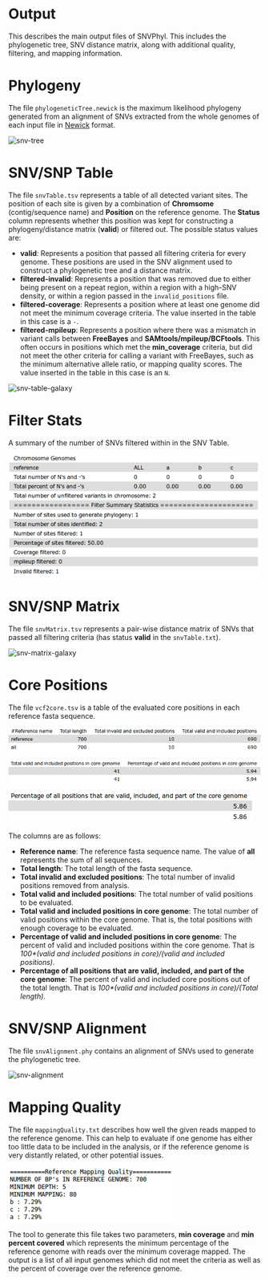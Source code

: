 # Output

This describes the main output files of SNVPhyl.  This includes the phylogenetic tree, SNV distance matrix, along with additional quality, filtering, and mapping information.

# Phylogeny

The file `phylogeneticTree.newick` is the maximum likelihood phylogeny generated from an alignment of SNVs extracted from the whole genomes of each input file in [Newick][] format.

![snv-tree][]

# SNV/SNP Table

The file `snvTable.tsv` represents a table of all detected variant sites.  The position of each site is given by a combination of **Chromsome** (contig/sequence name) and **Position** on the reference genome.  The **Status** column represents whether this position was kept for constructing a phylogeny/distance matrix (**valid**) or filtered out.  The possible status values are:

   * **valid**: Represents a position that passed all filtering criteria for every genome.  These positions are used in the SNV alignment used to construct a phylogenetic tree and a distance matrix.
   * **filtered-invalid**: Represents a position that was removed due to either being present on a repeat region, within a region with a high-SNV density, or within a region passed in the `invalid_positions` file.
   * **filtered-coverage**: Represents a position where at least one genome did not meet the minimum coverage criteria.  The value inserted in the table in this case is a `-`.
   * **filtered-mpileup**: Represents a position where there was a mismatch in variant calls between **FreeBayes** and **SAMtools/mpileup/BCFtools**.  This often occurs in positions which met the **min_coverage** criteria, but did not meet the other criteria for calling a variant with FreeBayes, such as the minimum alternative allele ratio, or mapping quality scores. The value inserted in the table in this case is an `N`.

![snv-table-galaxy][]

# Filter Stats

A summary of the number of SNVs filtered within in the SNV Table.

![filter-stats][]

# SNV/SNP Matrix

The file `snvMatrix.tsv` represents a pair-wise distance matrix of SNVs that passed all filtering criteria (has status **valid** in the `snvTable.txt`).

![snv-matrix-galaxy][]

# Core Positions

The file `vcf2core.tsv` is a table of the evaluated core positions in each reference fasta sequence.

![core-positions-table-1][]

![core-positions-table-2][]

![core-positions-table-3][]

The columns are as follows:

   * **Reference name**:  The reference fasta sequence name.  The value of **all** represents the sum of all sequences.
   * **Total length**:   The total length of the fasta sequence.
   * **Total invalid and excluded positions**:  The total number of invalid positions removed from analysis.
   * **Total valid and included positions**:  The total number of valid positions to be evaluated.
   * **Total valid and included positions in core genome**:  The total number of valid positions within the core genome.  That is, the total positions with enough coverage to be evaluated.
   * **Percentage of valid and included positions in core genome**:  The percent of valid and included positions within the core genome.  That is _100*(valid and included positions in core)/(valid and included positions)_.
   * **Percentage of all positions that are valid, included, and part of the core genome**:  The percent of valid and included core positions out of the total length.  That is _100*(valid and included positions in core)/(Total length)_.

# SNV/SNP Alignment

The file `snvAlignment.phy` contains an alignment of SNVs used to generate the phylogenetic tree.

![snv-alignment][]

# Mapping Quality

The file `mappingQuality.txt` describes how well the given reads mapped to the reference genome.  This can help to evaluate if one genome has either too little data to be included in the analysis, or if the reference genome is very distantly related, or other potential issues.

![mapping-quality][]

The tool to generate this file takes two parameters, **min coverage** and **min percent covered** which represents the minimum percentage of the reference genome with reads over the minimum coverage mapped.  The output is a list of all input genomes which did not meet the criteria as well as the percent of coverage over the reference genome.

[Newick]: https://en.wikipedia.org/wiki/Newick_format
[snv-tree]: images/snv-tree.png
[snv-matrix-galaxy]: images/snv-matrix-galaxy.png
[snv-table-galaxy]: images/snv-table-galaxy.png
[core-positions-table-1]: images/core-positions-table-1.png
[core-positions-table-2]: images/core-positions-table-2.png
[core-positions-table-3]: images/core-positions-table-3.png
[snv-alignment]: images/snv-alignment.png
[filter-stats]: images/filter-stats.png
[mapping-quality]: images/mapping-quality.png
